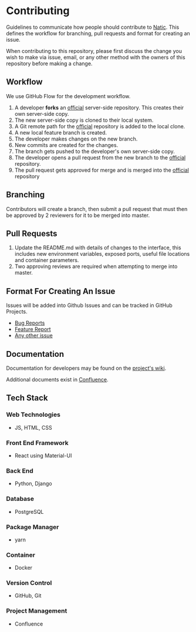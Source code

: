 # Contributing

Guidelines to communicate how people should contribute to [Natic](https://github.com/NaticOrg/natic/). This
 defines the workflow for branching, pull requests and format for creating an issue.

 When contributing to this repository, please first discuss the change you wish to make via issue, email, or any other method with the owners of this repository before making a change.

## Workflow

We use GitHub Flow for the development workflow.

1. A developer **forks** an [official](https://github.com/NaticOrg/natic) server-side repository. This creates their own server-side copy.
2. The new server-side copy is cloned to their local system.
3. A Git remote path for the [official](https://github.com/NaticOrg/natic) repository is added to the local clone.
4. A new local feature branch is created.
5. The developer makes changes on the new branch.
6. New commits are created for the changes.
7. The branch gets pushed to the developer's own server-side copy.
8. The developer opens a pull request from the new branch to the [official](https://github.com/NaticOrg/natic) repository.
9. The pull request gets approved for merge and is merged into the [official](https://github.com/NaticOrg/natic) repository

## Branching

Contributors will create a branch, then submit a pull request that must then be
 approved by 2 reviewers for it to be merged into master.

## Pull Requests

1. Update the README.md with details of changes to the interface, this includes new environment variables, exposed ports, useful file locations and container parameters.
2. Two approving reviews are required when attempting to merge into master.

## Format For Creating An Issue

Issues will be added into Github Issues and can be tracked in GitHub Projects.

* [Bug Reports](https://github.com/NaticOrg/natic/blob/main/.github/ISSUE_TEMPLATE/bug_report.md)
* [Feature Report](https://github.com/NaticOrg/natic/blob/main/.github/ISSUE_TEMPLATE/feature_request.md)
* [Any other issue](https://github.com/NaticOrg/natic/blob/main/.github/ISSUE_TEMPLATE/any-other-issue.md)

## Documentation

Documentation for developers may be found on the [project's wiki](https://github.com/NaticOrg/natic/).

Additional documents exist in [Confluence](https://natic.atlassian.net/wiki).

## Tech Stack

### Web Technologies
- JS, HTML, CSS
### Front End Framework
- React using Material-UI
### Back End
- Python, Django
### Database
- PostgreSQL
### Package Manager
- yarn
### Container
- Docker
### Version Control
- GitHub, Git
### Project Management
- Confluence
